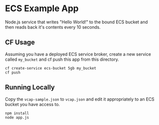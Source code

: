 # ECS Example App

Node.js service that writes "Hello World!" to the bound ECS bucket and then reads back it's contents every 10 seconds.

## CF Usage

Assuming you have a deployed ECS service broker, create a new service called `my_bucket` and cf push this app from this directory.

```shell
cf create-service ecs-bucket 5gb my_bucket
cf push
```

## Running Locally

Copy the `vcap-sample.json` to `vcap.json` and edit it appropriately to an ECS bucket you have access to.

```shell
npm install
node app.js
```
